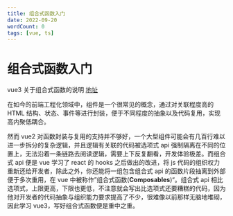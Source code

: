 ```yaml
---
title: 组合式函数入门
date: 2022-09-20
wordCount: 0
tags: [vue, ts]
---
```


# 组合式函数入门

vue3 关于组合式函数的说明 [地址](https://cn.vuejs.org/guide/reusability/composables.html)

在如今的前端工程化领域中，组件是一个很常见的概念，通过对关联程度高的 HTML 结构、状态、事件等进行封装，便于不同程度的抽象以及代码复用，实现高内聚低耦合。

然而 vue2 对函数封装与复用的支持并不够好，一个大型组件可能会有几百行难以进一步拆分的复杂逻辑，并且逻辑有关联的代码被选项式 api 强制隔离在不同的位置上，无法沿着一条链路去阅读逻辑，需要上下反复翻看，开发体验极差。而组合式 api 便是 vue 学习了 react 的 hooks 之后做出的改进，将 js 代码的组织权力重新还给开发者，除此之外，你还能将一组包含组合式 api 的函数片段抽离到外部便于多次重用，在 vue 中被称作”组合式函数(**Composables**)“。组合式 api 相比选项式，上限更高，下限也更低，不注意就会写出比选项式还要糟糕的代码，因为他对开发者的代码抽象与组织能力要求提高了不少，很难像以前那样无脑地堆砌，因此学习 vue3，写好组合式函数便是重中之重。
